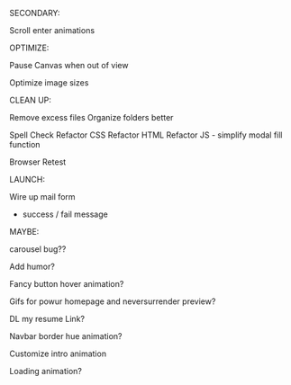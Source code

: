 
SECONDARY:

Scroll enter animations 

OPTIMIZE: 

Pause Canvas when out of view

Optimize image sizes


CLEAN UP:

Remove excess files
Organize folders better

Spell Check
Refactor CSS
Refactor HTML
Refactor JS - simplify modal fill function

Browser Retest

LAUNCH: 

Wire up mail form
  - success / fail message


MAYBE:

carousel bug??

Add humor?

Fancy button hover animation?

Gifs for powur homepage and neversurrender preview? 

DL my resume Link?

Navbar border hue animation?

Customize intro animation

Loading animation?